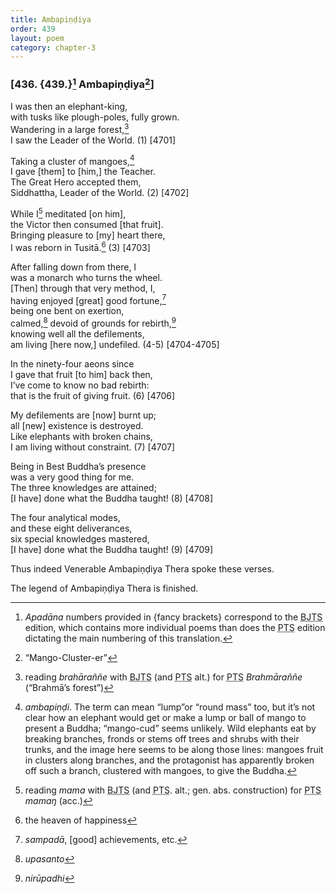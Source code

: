 ```yaml
---
title: Ambapiṇḍiya
order: 439
layout: poem
category: chapter-3
---
```


### \[436. {439.}[^1] Ambapiṇḍiya[^2]\]

I was then an elephant-king,  
with tusks like plough-poles, fully grown.  
Wandering in a large forest,[^3]  
I saw the Leader of the World. (1) \[4701\]

Taking a cluster of mangoes,[^4]  
I gave \[them\] to \[him,\] the Teacher.  
The Great Hero accepted them,  
Siddhattha, Leader of the World. (2) \[4702\]

While I[^5] meditated \[on him\],  
the Victor then consumed \[that fruit\].  
Bringing pleasure to \[my\] heart there,  
I was reborn in Tusitā.[^6] (3) \[4703\]

After falling down from there, I  
was a monarch who turns the wheel.  
\[Then\] through that very method, I,  
having enjoyed \[great\] good fortune,[^7]  
being one bent on exertion,  
calmed,[^8] devoid of grounds for rebirth,[^9]  
knowing well all the defilements,  
am living \[here now,\] undefiled. (4-5) \[4704-4705\]

In the ninety-four aeons since  
I gave that fruit \[to him\] back then,  
I’ve come to know no bad rebirth:  
that is the fruit of giving fruit. (6) \[4706\]

My defilements are \[now\] burnt up;  
all \[new\] existence is destroyed.  
Like elephants with broken chains,  
I am living without constraint. (7) \[4707\]

Being in Best Buddha’s presence  
was a very good thing for me.  
The three knowledges are attained;  
\[I have\] done what the Buddha taught! (8) \[4708\]

The four analytical modes,  
and these eight deliverances,  
six special knowledges mastered,  
\[I have\] done what the Buddha taught! (9) \[4709\]

Thus indeed Venerable Ambapiṇḍiya Thera spoke these verses.

The legend of Ambapiṇḍiya Thera is finished.

[^1]: *Apadāna* numbers provided in {fancy brackets} correspond to the <abbr title="Buddha Jayanthi Tripitaka Series">BJTS</abbr> edition, which contains more individual poems than does the <abbr title="Pali Text Society">PTS</abbr> edition dictating the main numbering of this translation.

[^2]: “Mango-Cluster-er”

[^3]: reading *brahāraññe* with <abbr title="Buddha Jayanthi Tripitaka Series">BJTS</abbr> (and <abbr title="Pali Text Society">PTS</abbr> alt.) for <abbr title="Pali Text Society">PTS</abbr> *Brahmāraññe* (“Brahmā’s forest”)

[^4]: *ambapiṇḍi*. The term can mean “lump”or “round mass” too, but it’s not clear how an elephant would get or make a lump or ball of mango to present a Buddha; “mango-cud” seems unlikely. Wild elephants eat by breaking branches, fronds or stems off trees and shrubs with their trunks, and the image here seems to be along those lines: mangoes fruit in clusters along branches, and the protagonist has apparently broken off such a branch, clustered with mangoes, to give the Buddha.

[^5]: reading *mama* with <abbr title="Buddha Jayanthi Tripitaka Series">BJTS</abbr> (and <abbr title="Pali Text Society">PTS</abbr>. alt.; gen. abs. construction) for <abbr title="Pali Text Society">PTS</abbr> *mamaŋ* (acc.)

[^6]: the heaven of happiness

[^7]: *sampadā*, \[good\] achievements, etc.

[^8]: *upasanto*

[^9]: *nirūpadhi*
